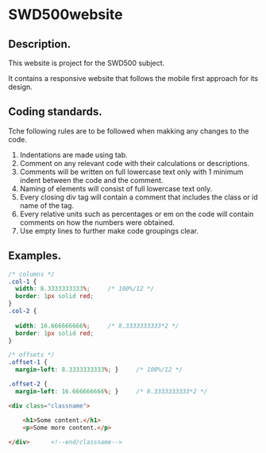 # SWD500website
## Description.

This website is project for the SWD500 subject.

It contains a responsive website that follows the mobile first approach for its design.

## Coding standards.


Tche following rules are to be followed when makking any changes to the code.
1.	Indentations are made using tab.
2.	Comment on any relevant code with their calculations or descriptions.
3.	Comments will be written on full lowercase text only with 1 minimum indent between the code and the comment.
4.	Naming of elements will consist of full lowercase text only.
5.	Every closing div tag will contain a comment that includes the class or id name of the tag.
6.	Every relative units such as percentages or em on the code will contain comments on how the numbers were obtained.
7.	Use empty lines to further make code groupings clear.

## Examples.

```css
/* columns */
.col-1 {
  width: 8.3333333333%;     /* 100%/12 */
  border: 1px solid red;    
}
.col-2 {
  
  width: 16.666666666%;     /* 8.3333333333*2 */  
  border: 1px solid red;
}

/* offsets */
.offset-1 {
  margin-left: 8.3333333333%; }     /* 100%/12 */

.offset-2 {
  margin-left: 16.666666666%; }     /* 8.3333333333*2 */
```
```html
<div class="classname">

    <h1>Some content.</h1>
    <p>Some more content.</p>
    
</div>      <!--end/classname-->
```

